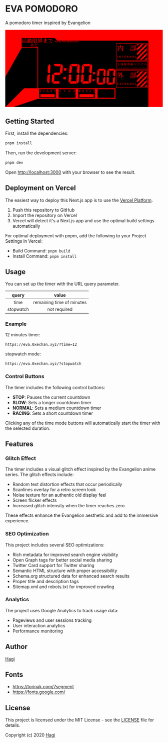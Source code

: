 # EVA POMODORO

A pomodoro timer inspired by Evangelion

![screenshot](./public/screenshot.png)

## Getting Started

First, install the dependencies:

```bash
pnpm install
```

Then, run the development server:

```bash
pnpm dev
```

Open [http://localhost:3000](http://localhost:3000) with your browser to see the result.

## Deployment on Vercel

The easiest way to deploy this Next.js app is to use the [Vercel Platform](https://vercel.com/new).

1. Push this repository to GitHub
2. Import the repository on Vercel
3. Vercel will detect it's a Next.js app and use the optimal build settings automatically

For optimal deployment with pnpm, add the following to your Project Settings in Vercel:

- Build Command: `pnpm build`
- Install Command: `pnpm install`

## Usage

You can set up the timer with the URL query parameter.

|   query   |           value           |
| :-------: | :-----------------------: |
|   time    | remaining time of minutes |
| stopwatch |       not required        |

### Example

12 minutes timer:

```
https://eva.0xechan.xyz/?time=12
```

stopwatch mode:

```
https://eva.0xechan.xyz/?stopwatch
```

### Control Buttons

The timer includes the following control buttons:

- **STOP**: Pauses the current countdown
- **SLOW**: Sets a longer countdown timer
- **NORMAL**: Sets a medium countdown timer
- **RACING**: Sets a short countdown timer

Clicking any of the time mode buttons will automatically start the timer with the selected duration.

## Features

### Glitch Effect

The timer includes a visual glitch effect inspired by the Evangelion anime series. The glitch effects include:

- Random text distortion effects that occur periodically
- Scanlines overlay for a retro screen look
- Noise texture for an authentic old display feel
- Screen flicker effects
- Increased glitch intensity when the timer reaches zero

These effects enhance the Evangelion aesthetic and add to the immersive experience.

### SEO Optimization

This project includes several SEO optimizations:

- Rich metadata for improved search engine visibility
- Open Graph tags for better social media sharing
- Twitter Card support for Twitter sharing
- Semantic HTML structure with proper accessibility
- Schema.org structured data for enhanced search results
- Proper title and description tags
- Sitemap.xml and robots.txt for improved crawling

### Analytics

The project uses Google Analytics to track usage data:

- Pageviews and user sessions tracking
- User interaction analytics
- Performance monitoring

## Author

[Hagi](https://github.com/iPolyomino)

## Fonts

- https://torinak.com/7segment
- https://fonts.google.com/

## License

This project is licensed under the MIT License - see the [LICENSE](LICENSE) file for details.

Copyright (c) 2020 [Hagi](https://github.com/iPolyomino)
